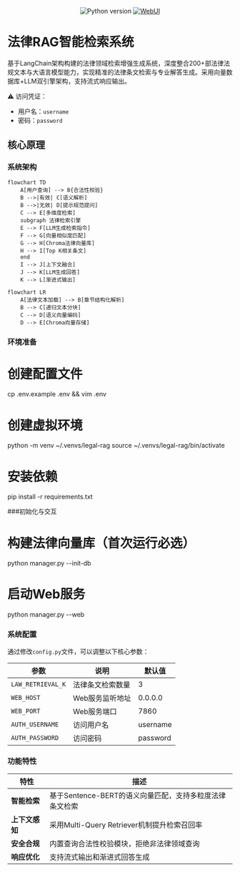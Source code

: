 <div align="center">
  
![Python version](https://img.shields.io/badge/python-3.9+-blue)
[![WebUI](https://img.shields.io/badge/WebUI-Gradio-important)](https://www.gradio.app/)

</div>

# 法律RAG智能检索系统

基于LangChain架构构建的法律领域检索增强生成系统，深度整合200+部法律法规文本与大语言模型能力，实现精准的法律条文检索与专业解答生成。采用向量数据库+LLM双引擎架构，支持流式响应输出。

⚠️ 访问凭证：
- 用户名：`username`
- 密码：`password`

## 核心原理

### 系统架构
```mermaid
flowchart TD
    A[用户查询] --> B{合法性校验}
    B -->|有效| C[语义解析]
    B -->|无效| D[提示规范提问]
    C --> E[多维度检索]
    subgraph 法律检索引擎
    E --> F[LLM生成检索指令]
    F --> G[向量相似度匹配]
    G --> H[Chroma法律向量库]
    H --> I[Top K相关条文]
    end
    I --> J[上下文融合]
    J --> K[LLM生成回答]
    K --> L[渐进式输出]
```
```mermaid
flowchart LR
    A[法律文本加载] --> B[章节结构化解析]
    B --> C[递归文本分块]
    C --> D[语义向量编码]
    D --> E[Chroma向量存储]
```

### 环境准备
# 创建配置文件
cp .env.example .env && vim .env

# 创建虚拟环境
python -m venv ~/.venvs/legal-rag
source ~/.venvs/legal-rag/bin/activate

# 安装依赖
pip install -r requirements.txt

###初始化与交互
# 构建法律向量库（首次运行必选）
python manager.py --init-db

# 启动Web服务
python manager.py --web


### 系统配置

通过修改`config.py`文件，可以调整以下核心参数：

| 参数                | 说明                          | 默认值       |
|---------------------|-----------------------------|-------------|
| `LAW_RETRIEVAL_K`   | 法律条文检索数量              | 3           |
| `WEB_HOST`          | Web服务监听地址              | 0.0.0.0     |
| `WEB_PORT`          | Web服务端口                  | 7860        |
| `AUTH_USERNAME`     | 访问用户名                   | username    |
| `AUTH_PASSWORD`     | 访问密码                     | password    |

### 功能特性

| 特性         | 描述                                                                 |
|--------------|----------------------------------------------------------------------|
| **智能检索** | 基于Sentence-BERT的语义向量匹配，支持多粒度法律条文检索                     |
| **上下文感知** | 采用Multi-Query Retriever机制提升检索召回率                               |
| **安全合规** | 内置查询合法性校验模块，拒绝非法律领域查询                                 |
| **响应优化** | 支持流式输出和渐进式回答生成                                             |






